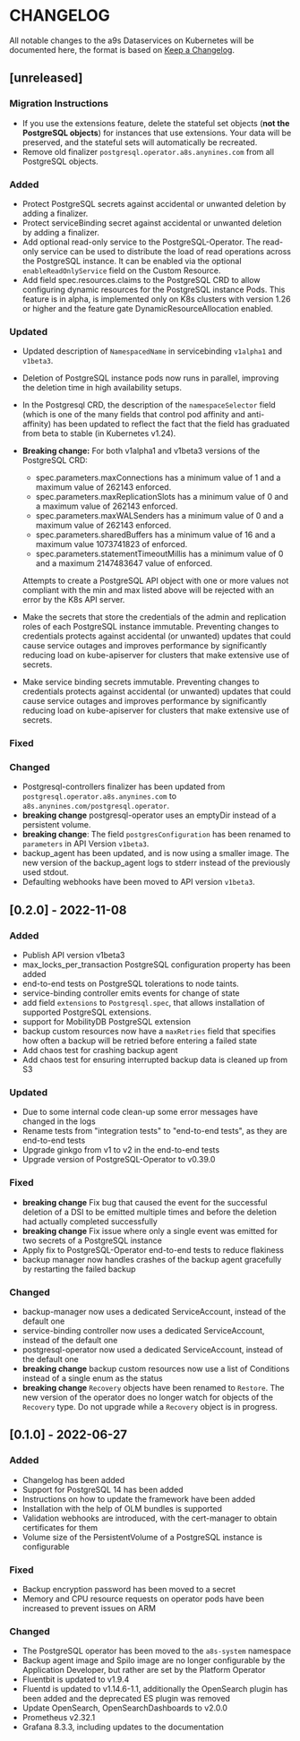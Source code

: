 # CHANGELOG

All notable changes to the a9s Dataservices on Kubernetes will be documented
here, the format is based on [Keep a
Changelog](https://keepachangelog.com/en/1.0.0/).

## [unreleased]
### Migration Instructions
* If you use the extensions feature, delete the stateful set objects (**not the PostgreSQL objects**)
for instances that use extensions. Your data will be preserved, and the stateful sets will
automatically be recreated.
* Remove old finalizer `postgresql.operator.a8s.anynines.com` from all PostgreSQL objects. 

### Added

* Protect PostgreSQL secrets against accidental or unwanted deletion by adding a finalizer.
* Protect serviceBinding secret against accidental or unwanted deletion by adding a finalizer.
* Add optional read-only service to the PostgreSQL-Operator. The read-only service can be used
  to distribute the load of read operations across the PostgreSQL instance. It can be enabled via
  the optional `enableReadOnlyService` field on the Custom Resource.
* Add field spec.resources.claims to the PostgreSQL CRD to allow configuring
  dynamic resources for the PostgreSQL instance Pods. This feature is in alpha,
  is implemented only on K8s clusters with version 1.26 or higher and the
  feature gate DynamicResourceAllocation enabled.

### Updated

* Updated description of `NamespacedName` in servicebinding `v1alpha1` and `v1beta3`.
* Deletion of PostgreSQL instance pods now runs in parallel, improving the deletion time in high
  availability setups.
* In the Postgresql CRD, the description of the `namespaceSelector` field (which is one of the many
  fields that control pod affinity and anti-affinity) has been updated to reflect the fact that the
  field has graduated from beta to stable (in Kubernetes v1.24).
* **Breaking change:** For both v1alpha1 and v1beta3 versions of the PostgreSQL
  CRD:
  * spec.parameters.maxConnections has a minimum value of 1 and a maximum value
    of 262143 enforced.
  * spec.parameters.maxReplicationSlots has a minimum value of 0 and a maximum
    value of 262143 enforced.
  * spec.parameters.maxWALSenders has a minimum value of 0 and a maximum value
    of 262143 enforced.
  * spec.parameters.sharedBuffers has a minimum value of 16 and a maximum value
    1073741823 of enforced.
  * spec.parameters.statementTimeoutMillis has a minimum value of 0 and a
    maximum 2147483647 value  of enforced.

  Attempts to create a PostgreSQL API object with one or more values not
  compliant with the min and max listed above will be rejected with an error by
  the K8s API server.
* Make the secrets that store the credentials of the admin and replication roles
  of each PostgreSQL instance immutable. Preventing changes to credentials
  protects against accidental (or unwanted) updates that could cause service
  outages and improves performance by significantly reducing load on
  kube-apiserver for clusters that make extensive use of secrets.
* Make service binding secrets immutable. Preventing changes to credentials
  protects against accidental (or unwanted) updates that could cause service
  outages and improves performance by significantly reducing load on
  kube-apiserver for clusters that make extensive use of secrets.

### Fixed

### Changed

- Postgresql-controllers finalizer has been updated from `postgresql.operator.a8s.anynines.com`
  to `a8s.anynines.com/postgresql.operator`.
- **breaking change** postgresql-operator uses an emptyDir instead of a persistent volume.
- **breaking change**: The field `postgresConfiguration` has been renamed to
  `parameters` in API Version `v1beta3`.
- backup\_agent has been updated, and is now using a smaller image. The new version of the
  backup\_agent logs to stderr instead of the previously used stdout.
- Defaulting webhooks have been moved to API version `v1beta3`.


## [0.2.0] - 2022-11-08

### Added

- Publish API version v1beta3
- max\_locks\_per\_transaction PostgreSQL configuration property has been added
- end-to-end tests on PostgreSQL tolerations to node taints.
- service-binding controller emits events for change of state
- add field `extensions` to  `Postgresql.spec`, that allows installation of supported
  PostgreSQL extensions.
- support for MobilityDB PostgreSQL extension
- backup custom resources now have a `maxRetries` field that specifies how often a backup
  will be retried before entering a failed state
- Add chaos test for crashing backup agent
- Add chaos test for ensuring interrupted backup data is cleaned up from S3

### Updated

- Due to some internal code clean-up some error messages have changed in the logs
- Rename tests from "integration tests" to "end-to-end tests", as they are end-to-end tests
- Upgrade ginkgo from v1 to v2 in the end-to-end tests
- Upgrade version of PostgreSQL-Operator to v0.39.0

### Fixed

- **breaking change** Fix bug that caused the event for the successful deletion of
  a DSI to be emitted multiple times and before the deletion had actually
  completed successfully
- **breaking change** Fix issue where only a single event was emitted for two secrets
  of a PostgreSQL instance
- Apply fix to PostgreSQL-Operator end-to-end tests to reduce flakiness
- backup manager now handles crashes of the backup agent gracefully by restarting the failed backup

### Changed

- backup-manager now uses a dedicated ServiceAccount, instead of the default one
- service-binding controller now uses a dedicated ServiceAccount, instead of the default one
- postgresql-operator now used a dedicated ServiceAccount, instead of the default one
- **breaking change** backup custom resources now use a list of Conditions instead of a single enum
as the status
- **breaking change** `Recovery` objects have been renamed to `Restore`.
  The new version of the operator does no longer watch for objects of the `Recovery` type. Do not
  upgrade while a `Recovery` object is in progress.

## [0.1.0] - 2022-06-27

### Added

- Changelog has been added
- Support for PostgreSQL 14 has been added
- Instructions on how to update the framework have been added
- Installation with the help of OLM bundles is supported
- Validation webhooks are introduced, with the cert-manager to obtain
  certificates for them
- Volume size of the PersistentVolume of a PostgreSQL instance is configurable

### Fixed

- Backup encryption password has been moved to a secret
- Memory and CPU resource requests on operator pods have been increased to
  prevent issues on ARM

### Changed

- The PostgreSQL operator has been moved to the `a8s-system` namespace
- Backup agent image and Spilo image are no longer configurable by the
  Application Developer, but rather are set by the Platform Operator
- Fluentbit is updated to v1.9.4
- Fluentd is updated to v1.14.6-1.1, additionally the OpenSearch plugin has been
  added and the deprecated ES plugin was removed
- Update OpenSearch, OpenSearchDashboards to v2.0.0
- Prometheus v2.32.1
- Grafana 8.3.3, including updates to the documentation
